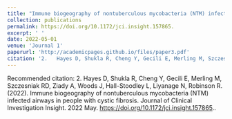 ```yaml
---
title: "Immune biogeography of nontuberculous mycobacteria (NTM) infected airways in people with cystic fibrosis"
collection: publications
permalink: https://doi.org/10.1172/jci.insight.157865.
excerpt: ' '
date: 2022-05-01
venue: 'Journal 1'
paperurl: 'http://academicpages.github.io/files/paper3.pdf'
citation: '2.	Hayes D, Shukla R, Cheng Y, Gecili E, Merling M, Szczesniak RD, Ziady A, Woods J, Hall-Stoodley L, Liyanage N, Robinson R. (2022). &quot;Immune biogeography of nontuberculous mycobacteria (NTM) infected airways in people with cystic fibrosis.&quot; <i>Journal of Clinical Investigation Insight 1</i>..'
---
```


Recommended citation: 2.	Hayes D, Shukla R, Cheng Y, Gecili E, Merling M, Szczesniak RD, Ziady A, Woods J, Hall-Stoodley L, Liyanage N, Robinson R. (2022). Immune biogeography of nontuberculous mycobacteria (NTM) infected airways in people with cystic fibrosis. Journal of Clinical Investigation Insight. 2022 May. https://doi.org/10.1172/jci.insight.157865..
